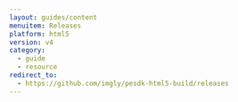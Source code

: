 ```yaml
---
layout: guides/content
menuitem: Releases
platform: html5
version: v4
category:
  - guide
  - resource
redirect_to:
  - https://github.com/imgly/pesdk-html5-build/releases
---
```

